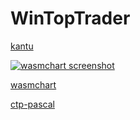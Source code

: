 # WinTopTrader


[kantu](https://github.com/wintops/kantu)

[![wasmchart screenshot](https://wintops.github.io/wasmchart/demo.png)](https://wintops.github.io/wasmchart/demo.png) 

[wasmchart](https://github.com/wintops/wasmchart)

[ctp-pascal](https://github.com/wintops/ctp-pascal)
